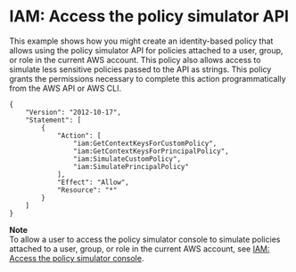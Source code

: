 # IAM: Access the policy simulator API<a name="reference_policies_examples_iam_policy-sim"></a>

This example shows how you might create an identity\-based policy that allows using the policy simulator API for policies attached to a user, group, or role in the current AWS account\. This policy also allows access to simulate less sensitive policies passed to the API as strings\. This policy grants the permissions necessary to complete this action programmatically from the AWS API or AWS CLI\.

```
{
    "Version": "2012-10-17",
    "Statement": [
        {
            "Action": [
                "iam:GetContextKeysForCustomPolicy",
                "iam:GetContextKeysForPrincipalPolicy",
                "iam:SimulateCustomPolicy",
                "iam:SimulatePrincipalPolicy"
            ],
            "Effect": "Allow",
            "Resource": "*"
        }
    ]
}
```

**Note**  
To allow a user to access the policy simulator console to simulate policies attached to a user, group, or role in the current AWS account, see [IAM: Access the policy simulator console](reference_policies_examples_iam_policy-sim-console.md)\.
